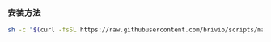 ### 安装方法
```sh
sh -c "$(curl -fsSL https://raw.githubusercontent.com/brivio/scripts/master/install)" 
```